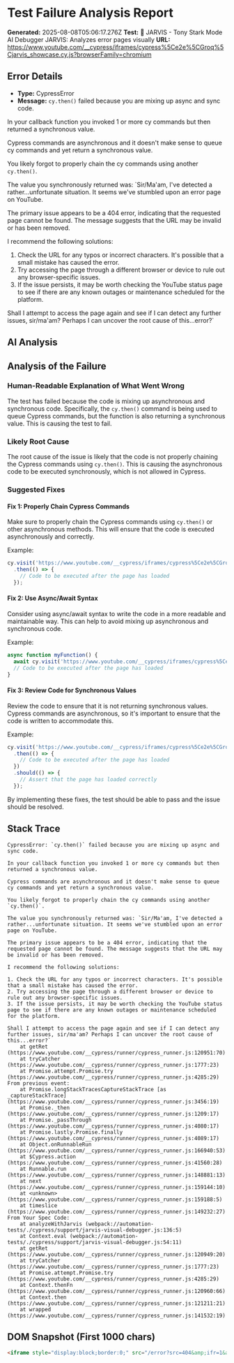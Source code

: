 
# Test Failure Analysis Report

**Generated:** 2025-08-08T05:06:17.276Z
**Test:** 🤖 JARVIS - Tony Stark Mode AI Debugger JARVIS: Analyzes error pages visually
**URL:** https://www.youtube.com/__cypress/iframes/cypress%5Ce2e%5CGroq%5Cjarvis_showcase.cy.js?browserFamily=chromium

## Error Details
- **Type:** CypressError
- **Message:** `cy.then()` failed because you are mixing up async and sync code.

In your callback function you invoked 1 or more cy commands but then returned a synchronous value.

Cypress commands are asynchronous and it doesn't make sense to queue cy commands and yet return a synchronous value.

You likely forgot to properly chain the cy commands using another `cy.then()`.

The value you synchronously returned was: `Sir/Ma'am, I've detected a rather...unfortunate situation. It seems we've stumbled upon an error page on YouTube.

The primary issue appears to be a 404 error, indicating that the requested page cannot be found. The message suggests that the URL may be invalid or has been removed.

I recommend the following solutions:

1. Check the URL for any typos or incorrect characters. It's possible that a small mistake has caused the error.
2. Try accessing the page through a different browser or device to rule out any browser-specific issues.
3. If the issue persists, it may be worth checking the YouTube status page to see if there are any known outages or maintenance scheduled for the platform.

Shall I attempt to access the page again and see if I can detect any further issues, sir/ma'am? Perhaps I can uncover the root cause of this...error?`

## AI Analysis
## Analysis of the Failure

### Human-Readable Explanation of What Went Wrong

The test has failed because the code is mixing up asynchronous and synchronous code. Specifically, the `cy.then()` command is being used to queue Cypress commands, but the function is also returning a synchronous value. This is causing the test to fail.

### Likely Root Cause

The root cause of the issue is likely that the code is not properly chaining the Cypress commands using `cy.then()`. This is causing the asynchronous code to be executed synchronously, which is not allowed in Cypress.

### Suggested Fixes

#### Fix 1: Properly Chain Cypress Commands

Make sure to properly chain the Cypress commands using `cy.then()` or other asynchronous methods. This will ensure that the code is executed asynchronously and correctly.

Example:
```javascript
cy.visit('https://www.youtube.com/__cypress/iframes/cypress%5Ce2e%5CGroq%5Cjarvis_showcase.cy.js?browserFamily=chromium')
  .then(() => {
    // Code to be executed after the page has loaded
  });
```
#### Fix 2: Use Async/Await Syntax

Consider using async/await syntax to write the code in a more readable and maintainable way. This can help to avoid mixing up asynchronous and synchronous code.

Example:
```javascript
async function myFunction() {
  await cy.visit('https://www.youtube.com/__cypress/iframes/cypress%5Ce2e%5CGroq%5Cjarvis_showcase.cy.js?browserFamily=chromium');
  // Code to be executed after the page has loaded
}
```
#### Fix 3: Review Code for Synchronous Values

Review the code to ensure that it is not returning synchronous values. Cypress commands are asynchronous, so it's important to ensure that the code is written to accommodate this.

Example:
```javascript
cy.visit('https://www.youtube.com/__cypress/iframes/cypress%5Ce2e%5CGroq%5Cjarvis_showcase.cy.js?browserFamily=chromium')
  .then(() => {
    // Code to be executed after the page has loaded
  })
  .should(() => {
    // Assert that the page has loaded correctly
  });
```
By implementing these fixes, the test should be able to pass and the issue should be resolved.

## Stack Trace
```
CypressError: `cy.then()` failed because you are mixing up async and sync code.

In your callback function you invoked 1 or more cy commands but then returned a synchronous value.

Cypress commands are asynchronous and it doesn't make sense to queue cy commands and yet return a synchronous value.

You likely forgot to properly chain the cy commands using another `cy.then()`.

The value you synchronously returned was: `Sir/Ma'am, I've detected a rather...unfortunate situation. It seems we've stumbled upon an error page on YouTube.

The primary issue appears to be a 404 error, indicating that the requested page cannot be found. The message suggests that the URL may be invalid or has been removed.

I recommend the following solutions:

1. Check the URL for any typos or incorrect characters. It's possible that a small mistake has caused the error.
2. Try accessing the page through a different browser or device to rule out any browser-specific issues.
3. If the issue persists, it may be worth checking the YouTube status page to see if there are any known outages or maintenance scheduled for the platform.

Shall I attempt to access the page again and see if I can detect any further issues, sir/ma'am? Perhaps I can uncover the root cause of this...error?`
    at getRet (https://www.youtube.com/__cypress/runner/cypress_runner.js:120951:70)
    at tryCatcher (https://www.youtube.com/__cypress/runner/cypress_runner.js:1777:23)
    at Promise.attempt.Promise.try (https://www.youtube.com/__cypress/runner/cypress_runner.js:4285:29)
From previous event:
    at Promise.longStackTracesCaptureStackTrace [as _captureStackTrace] (https://www.youtube.com/__cypress/runner/cypress_runner.js:3456:19)
    at Promise._then (https://www.youtube.com/__cypress/runner/cypress_runner.js:1209:17)
    at Promise._passThrough (https://www.youtube.com/__cypress/runner/cypress_runner.js:4080:17)
    at Promise.lastly.Promise.finally (https://www.youtube.com/__cypress/runner/cypress_runner.js:4089:17)
    at Object.onRunnableRun (https://www.youtube.com/__cypress/runner/cypress_runner.js:166940:53)
    at $Cypress.action (https://www.youtube.com/__cypress/runner/cypress_runner.js:41560:28)
    at Runnable.run (https://www.youtube.com/__cypress/runner/cypress_runner.js:148881:13)
    at next (https://www.youtube.com/__cypress/runner/cypress_runner.js:159144:10)
    at <unknown> (https://www.youtube.com/__cypress/runner/cypress_runner.js:159188:5)
    at timeslice (https://www.youtube.com/__cypress/runner/cypress_runner.js:149232:27)
From Your Spec Code:
    at analyzeWithJarvis (webpack://automation-tests/./cypress/support/jarvis-visual-debugger.js:136:5)
    at Context.eval (webpack://automation-tests/./cypress/support/jarvis-visual-debugger.js:54:11)
    at getRet (https://www.youtube.com/__cypress/runner/cypress_runner.js:120949:20)
    at tryCatcher (https://www.youtube.com/__cypress/runner/cypress_runner.js:1777:23)
    at Promise.attempt.Promise.try (https://www.youtube.com/__cypress/runner/cypress_runner.js:4285:29)
    at Context.thenFn (https://www.youtube.com/__cypress/runner/cypress_runner.js:120960:66)
    at Context.then (https://www.youtube.com/__cypress/runner/cypress_runner.js:121211:21)
    at wrapped (https://www.youtube.com/__cypress/runner/cypress_runner.js:141532:19)
```

## DOM Snapshot (First 1000 chars)
```html
<iframe style="display:block;border:0;" src="/error?src=404&amp;ifr=1&amp;error=" width="100%" height="100%" frameborder="\" scrolling="no"></iframe>...
```
